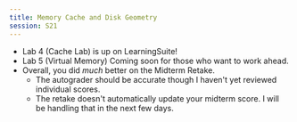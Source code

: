 ```yaml
---
title: Memory Cache and Disk Geometry
session: S21
---
```


* Lab 4 (Cache Lab) is up on LearningSuite!
* Lab 5 (Virtual Memory) Coming soon for those who want to work ahead.
* Overall, you did *much* better on the Midterm Retake.
    * The autograder should be accurate though I haven't yet reviewed individual scores.
    * The retake doesn't automatically update your midterm score. I will be handling that in the next few days.